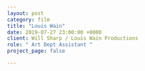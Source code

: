 ```yaml
---
layout: post
category: film
title: "Louis Wain"
date: 2019-07-27 23:00:00 +0000
client: Will Sharp / Louis Wain Productions
role: " Art Dept Assistant "
project_page: false

---
```

